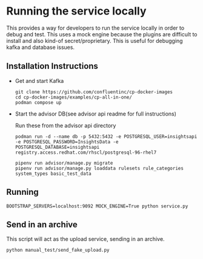 Running the service locally
========================

This provides a way for developers to run the service locally in order to debug and test.
This uses a mock engine because the plugins are difficult to install and also kind-of secret/proprietary.
This is useful for debugging kafka and database issues.

Installation Instructions
-------------------------

- Get and start Kafka

  ```
  git clone https://github.com/confluentinc/cp-docker-images
  cd cp-docker-images/examples/cp-all-in-one/
  podman compose up
  
  ```
- Start the advisor DB(see advisor api readme for full instructions)
    
    Run these from the advisor api directory
    ```
    podman run -d --name db -p 5432:5432 -e POSTGRESQL_USER=insightsapi -e POSTGRESQL_PASSWORD=InsightsData -e POSTGRESQL_DATABASE=insightsapi registry.access.redhat.com/rhscl/postgresql-96-rhel7

    pipenv run advisor/manage.py migrate
    pipenv run advisor/manage.py loaddata rulesets rule_categories system_types basic_test_data
    ```



Running
--------
```
BOOTSTRAP_SERVERS=localhost:9092 MOCK_ENGINE=True python service.py
```

Send in an archive
--------
This script will act as the upload service, sending in an archive.
```
python manual_test/send_fake_upload.py
```

